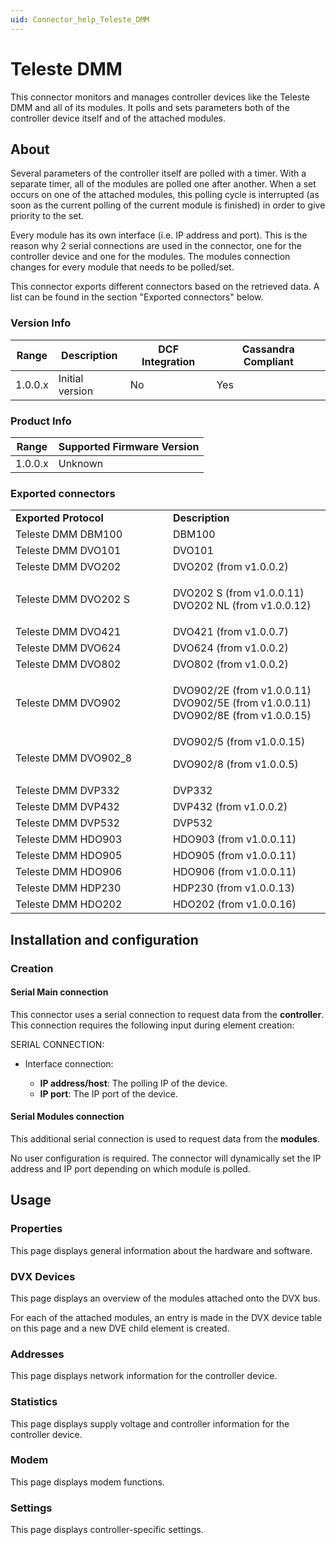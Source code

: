 ```yaml
---
uid: Connector_help_Teleste_DMM
---
```


# Teleste DMM

This connector monitors and manages controller devices like the Teleste DMM and all of its modules. It polls and sets parameters both of the controller device itself and of the attached modules.

## About

Several parameters of the controller itself are polled with a timer. With a separate timer, all of the modules are polled one after another. When a set occurs on one of the attached modules, this polling cycle is interrupted (as soon as the current polling of the current module is finished) in order to give priority to the set.

Every module has its own interface (i.e. IP address and port). This is the reason why 2 serial connections are used in the connector, one for the controller device and one for the modules. The modules connection changes for every module that needs to be polled/set.

This connector exports different connectors based on the retrieved data. A list can be found in the section "Exported connectors" below.

### Version Info

| **Range** | **Description** | **DCF Integration** | **Cassandra Compliant** |
|------------------|-----------------|---------------------|-------------------------|
| 1.0.0.x          | Initial version | No                  | Yes                     |

### Product Info

| Range | Supported Firmware Version |
|------------------|-----------------------------|
| 1.0.0.x          | Unknown                     |

### Exported connectors

<table>
<colgroup>
<col style="width: 50%" />
<col style="width: 50%" />
</colgroup>
<tbody>
<tr class="odd">
<td><strong>Exported Protocol</strong></td>
<td><strong>Description</strong></td>
</tr>
<tr class="even">
<td>Teleste DMM DBM100</td>
<td>DBM100</td>
</tr>
<tr class="odd">
<td>Teleste DMM DVO101</td>
<td>DVO101</td>
</tr>
<tr class="even">
<td>Teleste DMM DVO202</td>
<td>DVO202 (from v1.0.0.2)</td>
</tr>
<tr class="odd">
<td>Teleste DMM DVO202 S</td>
<td><p>DVO202 S (from v1.0.0.11) DVO202 NL (from v1.0.0.12)</p></td>
</tr>
<tr class="even">
<td>Teleste DMM DVO421</td>
<td>DVO421 (from v1.0.0.7)</td>
</tr>
<tr class="odd">
<td>Teleste DMM DVO624</td>
<td>DVO624 (from v1.0.0.2)</td>
</tr>
<tr class="even">
<td>Teleste DMM DVO802</td>
<td>DVO802 (from v1.0.0.2)</td>
</tr>
<tr class="odd">
<td>Teleste DMM DVO902</td>
<td><p>DVO902/2E (from v1.0.0.11) DVO902/5E (from v1.0.0.11) DVO902/8E (from v1.0.0.15)</p></td>
</tr>
<tr class="even">
<td>Teleste DMM DVO902_8</td>
<td>DVO902/5 (from v1.0.0.15)
<p>DVO902/8 (from v1.0.0.5)</p></td>
</tr>
<tr class="odd">
<td>Teleste DMM DVP332</td>
<td>DVP332</td>
</tr>
<tr class="even">
<td>Teleste DMM DVP432</td>
<td>DVP432 (from v1.0.0.2)</td>
</tr>
<tr class="odd">
<td>Teleste DMM DVP532</td>
<td>DVP532</td>
</tr>
<tr class="even">
<td>Teleste DMM HDO903</td>
<td>HDO903 (from v1.0.0.11)</td>
</tr>
<tr class="odd">
<td>Teleste DMM HDO905</td>
<td>HDO905 (from v1.0.0.11)</td>
</tr>
<tr class="even">
<td>Teleste DMM HDO906</td>
<td>HDO906 (from v1.0.0.11)</td>
</tr>
<tr class="odd">
<td>Teleste DMM HDP230</td>
<td>HDP230 (from v1.0.0.13)</td>
</tr>
<tr class="even">
<td>Teleste DMM HDO202</td>
<td>HDO202 (from v1.0.0.16)</td>
</tr>
</tbody>
</table>

## Installation and configuration

### Creation

#### Serial Main connection

This connector uses a serial connection to request data from the **controller**. This connection requires the following input during element creation:

SERIAL CONNECTION:

- Interface connection:

  - **IP address/host**: The polling IP of the device.
  - **IP port**: The IP port of the device.

#### Serial Modules connection

This additional serial connection is used to request data from the **modules**.

No user configuration is required. The connector will dynamically set the IP address and IP port depending on which module is polled.

## Usage

### Properties

This page displays general information about the hardware and software.

### DVX Devices

This page displays an overview of the modules attached onto the DVX bus.

For each of the attached modules, an entry is made in the DVX device table on this page and a new DVE child element is created.

### Addresses

This page displays network information for the controller device.

### Statistics

This page displays supply voltage and controller information for the controller device.

### Modem

This page displays modem functions.

### Settings

This page displays controller-specific settings.
